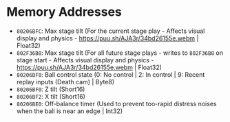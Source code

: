 Memory Addresses
================

- `80206BFC`: Max stage tilt (For the current stage play - Affects visual display and physics - https://puu.sh/AJA3r/34bd26155e.webm | Float32)
- `802F36B8`: Max stage tilt (For all future stage plays - writes to `802F36B8` on stage start - Affects visual display and physics - https://puu.sh/AJA3r/34bd26155e.webm | Float32)
- `80206BF8`: Ball control state (0: No control | 2: In control | 9: Recent replay inputs (Death cam) | Byte8)
- `80206BF0`: Z tilt (Short16)
- `80206BF2`: X tilt (Short16)
- `80206BE0`: Off-balance timer (Used to prevent too-rapid distress noises when the ball is near an edge | Int32)

